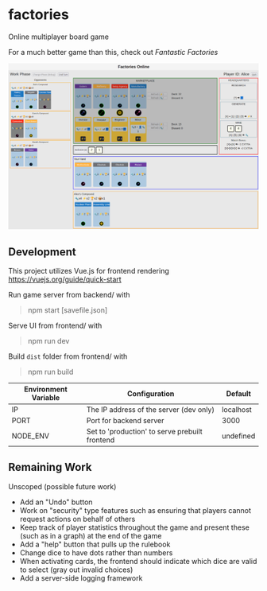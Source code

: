 # factories

Online multiplayer board game

For a much better game than this, check out _Fantastic Factories_

![Factories Game Screenshot](docs/factories.png 'Screenshot of Factories Game')

## Development

This project utilizes Vue.js for frontend rendering
https://vuejs.org/guide/quick-start

Run game server from backend/ with

> npm start [savefile.json]

Serve UI from frontend/ with

> npm run dev

Build `dist` folder from frontend/ with

> npm run build

| Environment Variable | Configuration                                  | Default   |
| -------------------- | ---------------------------------------------- | --------- |
| IP                   | The IP address of the server (dev only)        | localhost |
| PORT                 | Port for backend server                        | 3000      |
| NODE_ENV             | Set to 'production' to serve prebuilt frontend | undefined |

## Remaining Work

Unscoped (possible future work)

- Add an "Undo" button
- Work on "security" type features such as ensuring that players cannot request actions on behalf of others
- Keep track of player statistics throughout the game and present these (such as in a graph) at the end of the game
- Add a "help" button that pulls up the rulebook
- Change dice to have dots rather than numbers
- When activating cards, the frontend should indicate which dice are valid to select (gray out invalid choices)
- Add a server-side logging framework
